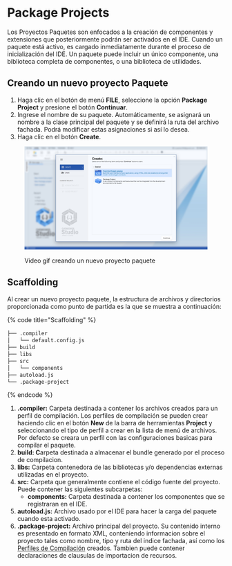 # Package Projects

Los Proyectos Paquetes son enfocados a la creación de componentes y extensiones que posteriormente podrán ser activados en el IDE. Cuando un paquete está activo, es cargado inmediatamente durante el proceso de inicialización del IDE. Un paquete puede incluir un único componente, una biblioteca completa de componentes, o una biblioteca de utilidades.

## Creando un nuevo proyecto Paquete

1. Haga clic en el botón de menú **FILE**, seleccione la opción **Package Project** y presione el botón **Continuar**.
2. Ingrese el nombre de su paquete. Automáticamente, se asignará un nombre a la clase principal del paquete y se definirá la ruta del archivo fachada. Podrá modificar estas asignaciones si así lo desea.
3. Haga clic en el botón **Create**.

<figure><img src="../../.gitbook/assets/new_front_end_project.jpg" alt=""><figcaption><p>Video gif creando un nuevo proyecto paquete</p></figcaption></figure>

## Scaffolding

Al crear un nuevo proyecto paquete, la estructura de archivos y directorios proporcionada como punto de partida es la que se muestra a continuación:

{% code title="Scaffolding" %}
```
├── .compiler
│   └── default.config.js
├── build
├── libs
├── src
│   └── components
├── autoload.js
└── .package-project
```
{% endcode %}

1. **.compiler:** Carpeta destinada a contener los archivos creados para un perfil de compilación. Los perfiles de compilación se pueden crear haciendo clic en el botón **New** de la barra de herramientas **Project** y seleccionando el tipo de perfil a crear en la lista de menú de archivos. Por defecto se creara un perfil con las configuraciones basicas para compilar el paquete.
2. **build: C**arpeta destinada a almacenar el bundle generado por el proceso de compilacion.
3. **libs:** Carpeta contenedora de las bibliotecas y/o dependencias externas utilizadas en el proyecto.
4. **src:** Carpeta que generalmente contiene el código fuente del proyecto. Puede contener las siguientes subcarpetas:
   * **components:** Carpeta destinada a contener los componentes que se registraran en el IDE.
5. **autoload.js:** Archivo usado por el IDE para hacer la carga del paquete cuando esta activado.
6. **.package-project:** Archivo principal del proyecto. Su contenido interno es presentado en formato XML, conteniendo informacion sobre el proyecto tales como nombre, tipo y ruta del indice fachada, así como los [Perfiles de Compilación](https://emphaxy.gitbook.io/chemisweb-studio-docs/projects/files/compiler-profiles) creados. Tambien puede contener declaraciones de clausulas de importacion de recursos.

